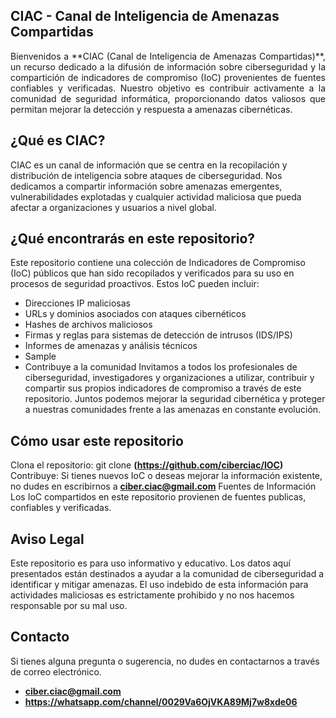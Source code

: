 ## CIAC - Canal de Inteligencia de Amenazas Compartidas
<p align="justify">
Bienvenidos a **CIAC (Canal de Inteligencia de Amenazas Compartidas)**, un recurso dedicado a la difusión de información sobre ciberseguridad y la compartición de indicadores de compromiso (IoC) provenientes de fuentes confiables y verificadas. Nuestro objetivo es contribuir activamente a la comunidad de seguridad informática, proporcionando datos valiosos que permitan mejorar la detección y respuesta a amenazas cibernéticas.
</p>

## ¿Qué es CIAC?
CIAC es un canal de información que se centra en la recopilación y distribución de inteligencia sobre ataques de ciberseguridad. Nos dedicamos a compartir información sobre amenazas emergentes, vulnerabilidades explotadas y cualquier actividad maliciosa que pueda afectar a organizaciones y usuarios a nivel global.

## ¿Qué encontrarás en este repositorio?
Este repositorio contiene una colección de Indicadores de Compromiso (IoC) públicos que han sido recopilados y verificados para su uso en procesos de seguridad proactivos. Estos IoC pueden incluir:

- Direcciones IP maliciosas
- URLs y dominios asociados con ataques cibernéticos
- Hashes de archivos maliciosos
- Firmas y reglas para sistemas de detección de intrusos (IDS/IPS)
- Informes de amenazas y análisis técnicos
- Sample
- Contribuye a la comunidad
Invitamos a todos los profesionales de ciberseguridad, investigadores y organizaciones a utilizar, contribuir y compartir sus propios indicadores de compromiso a través de este repositorio. Juntos podemos mejorar la seguridad cibernética y proteger a nuestras comunidades frente a las amenazas en constante evolución.

## Cómo usar este repositorio
Clona el repositorio: git clone **(https://github.com/ciberciac/IOC)**
Contribuye: Si tienes nuevos IoC o deseas mejorar la información existente, no dudes en escribirnos a **ciber.ciac@gmail.com**
Fuentes de Información
Los IoC compartidos en este repositorio provienen de fuentes publicas, confiables y verificadas.

## Aviso Legal
Este repositorio es para uso informativo y educativo. Los datos aquí presentados están destinados a ayudar a la comunidad de ciberseguridad a identificar y mitigar amenazas. El uso indebido de esta información para actividades maliciosas es estrictamente prohibido y no nos hacemos responsable por su mal uso. 

## Contacto
Si tienes alguna pregunta o sugerencia, no dudes en contactarnos a través de correo electrónico.
- **ciber.ciac@gmail.com**
- **https://whatsapp.com/channel/0029Va6OjVKA89Mj7w8xde06**


